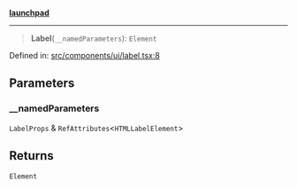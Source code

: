 [**launchpad**](index.md)

***

> **Label**(`__namedParameters`): `Element`

Defined in: [src/components/ui/label.tsx:8](https://github.com/victorbratov/launchpad/blob/d1815ef1a573b42ac1f231f3f3d6617bddce6dbe/src/components/ui/label.tsx#L8)

## Parameters

### \_\_namedParameters

`LabelProps` & `RefAttributes`\<`HTMLLabelElement`\>

## Returns

`Element`
